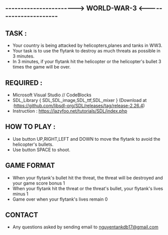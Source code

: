 ## -----------------------> WORLD-WAR-3 <----------------------

## TASK :
- Your country is being attacked by helicopters,planes and tanks in WW3.
- Your task is to use the flytank to destroy as much threats as possible in 3 minutes.
- In 3 minutes, if your flytank hit the helicopter or the helicopter's bullet 3 times the game will be over.

## REQUIRED :
- Microsoft Visual Studio // CodeBlocks
- SDL_Library { SDL,SDL_image,SDL_ttf,SDL_mixer } 
(Download at :https://github.com/libsdl-org/SDL/releases/tag/release-2.26.4)
- Instruction : https://lazyfoo.net/tutorials/SDL/index.php

## HOW TO PLAY :
- Use button UP,RIGHT,LEFT and DOWN to move the flytank to avoid the helicopter's bullets.
- Use button SPACE to shoot.

## GAME FORMAT
- When your flytank's bullet hit the threat, the threat will be destroyed and your game score bonus 1
- When your flytank hit the threat or the threat's bullet, your flytank's lives minus 1
- Game over when your flytank's lives remain 0

## CONTACT
- Any questions asked by sending email to nguyentankdb17@gmail.com
